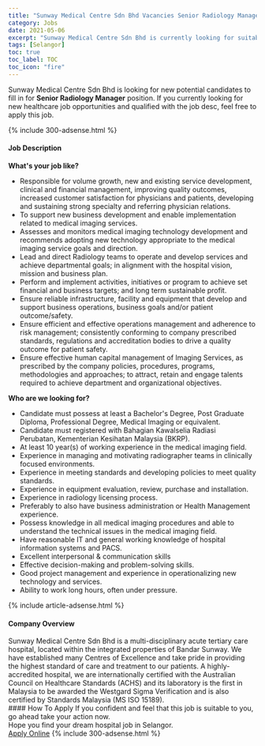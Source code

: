 ```yaml
---
title: "Sunway Medical Centre Sdn Bhd Vacancies Senior Radiology Manager" 
category: Jobs 
date: 2021-05-06 
excerpt: "Sunway Medical Centre Sdn Bhd is currently looking for suitable person to fill in the Senior Radiology Manager which positioned at Selangor" 
tags: [Selangor] 
toc: true 
toc_label: TOC 
toc_icon: "fire" 
--- 
```


<p>Sunway Medical Centre Sdn Bhd is looking for new potential candidates to fill in for <b>Senior Radiology Manager</b> position. If you currently looking for new healthcare job opportunities and qualified with the job desc, feel free to apply this job.
</p>{% include 300-adsense.html %} 
<div><div><h4>Job Description</h4></div><div><div><span><div><div><b>What's your job like?</b></div><ul><li>Responsible for volume growth, new and existing service development, clinical and financial management, improving quality outcomes, increased customer satisfaction for physicians and patients, developing and sustaining strong specialty and referring physician relations.</li><li>To support new business development and enable implementation related to medical imaging services.</li><li>Assesses and monitors medical imaging technology development and recommends adopting new technology appropriate to the medical imaging service goals and direction.</li><li>Lead and direct Radiology teams to operate and develop services and achieve departmental goals; in alignment with the hospital vision, mission and business plan.</li><li>Perform and implement activities, initiatives or program to achieve set financial and business targets; and long term sustainable profit.</li><li>Ensure reliable infrastructure, facility and equipment that develop and support business operations, business goals and/or patient outcome/safety.</li><li>Ensure efficient and effective operations management and adherence to risk management; consistently conforming to company prescribed standards, regulations and accreditation bodies to drive a quality outcome for patient safety.</li><li>Ensure effective human capital management of Imaging Services, as prescribed by the company policies, procedures, programs, methodologies and approaches; to attract, retain and engage talents required to achieve department and organizational objectives.</li></ul><div><strong>Who are we looking for?</strong></div><ul><li>Candidate must possess at least a Bachelor's Degree, Post Graduate Diploma, Professional Degree, Medical Imaging or equivalent.</li><li>Candidate must registered with Bahagian Kawalselia Radiasi Perubatan,&#160;Kementerian Kesihatan Malaysia (BKRP).&#160;</li><li>At least 10 year(s) of working experience in the medical imaging field.</li><li>Experience in managing and motivating radiographer teams in clinically focused environments.</li><li>Experience in meeting standards and developing policies to meet quality standards.</li><li>Experience in equipment evaluation, review, purchase and installation.</li><li>Experience in radiology licensing process.</li><li>Preferably to also have business administration or Health Management experience.</li><li>Possess knowledge in all medical imaging procedures and able to understand the technical issues in the medical imaging field.</li><li>Have reasonable IT and general working knowledge of hospital information systems and PACS.</li><li>Excellent interpersonal &amp; communication skills</li><li>Effective decision-making and problem-solving skills.</li><li>Good project management and experience in operationalizing new technology and services.</li><li>Ability to work long hours, often under pressure.</li></ul></div></span></div></div></div> 
{% include article-adsense.html %} 
<div><div><h4>Company Overview</h4></div><div><div><span><div><div>
	Sunway Medical Centre Sdn Bhd is a multi-disciplinary acute tertiary care hospital, located within the integrated properties of Bandar Sunway. We have established many Centres of Excellence and take pride in providing the highest standard of care and treatment to our patients. A highly-accredited hospital, we are internationally certified with the Australian Council on Healthcare Standards (ACHS) and its laboratory is the first in Malaysia to be awarded the Westgard Sigma Verification and is also certified by Standards Malaysia (MS ISO 15189).</div></div></span></div></div></div> 
#### How To Apply 
If you confident and feel that this job is suitable to you, go ahead take your action now. <br/> 
Hope you find your dream hospital job in Selangor. <br/> 
<a href="https://www.jobstreet.com.my/en/job/senior-radiology-manager-4557613?jobId=jobstreet-my-job-4557613" class="btn btn--warning" target="_blank" rel="nofollow noopenner">Apply Online</a> 
{% include 300-adsense.html %} 